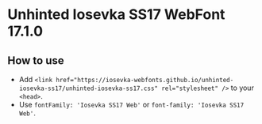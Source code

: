 # Unhinted Iosevka SS17 WebFont 17.1.0

## How to use

- Add `<link href="https://iosevka-webfonts.github.io/unhinted-iosevka-ss17/unhinted-iosevka-ss17.css" rel="stylesheet" />` to your `<head>`.
- Use `fontFamily: 'Iosevka SS17 Web'` or `font-family: 'Iosevka SS17 Web'`.
